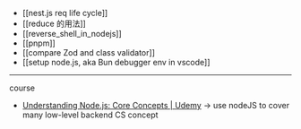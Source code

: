 
- [[nest.js req life cycle]]
- [[reduce 的用法]]
- [[reverse_shell_in_nodejs]]
- [[pnpm]]
- [[compare Zod and class validator]]
- [[setup node.js, aka Bun debugger env in vscode]]


---

course
- [Understanding Node.js: Core Concepts | Udemy](https://www.udemy.com/course/understanding-nodejs-core-concepts/?couponCode=ST21MT61124) -> use nodeJS to cover many low-level backend CS concept